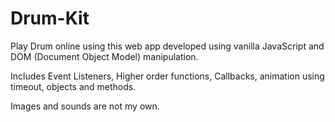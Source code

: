 # Drum-Kit
Play Drum online using this web app developed using vanilla JavaScript and DOM (Document Object Model) manipulation.

Includes Event Listeners, Higher order functions, Callbacks, animation using timeout, objects and methods.

Images and sounds are not my own.
